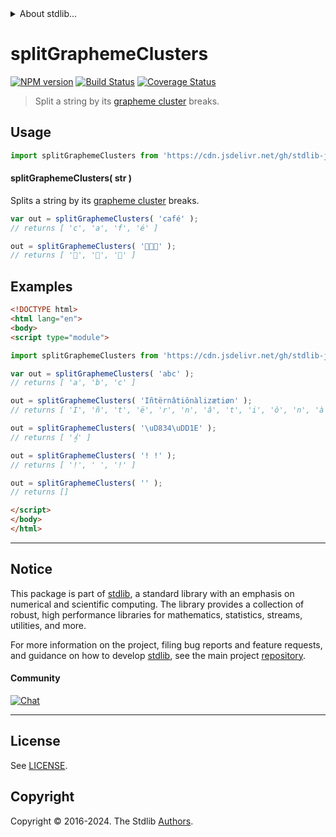 <!--

@license Apache-2.0

Copyright (c) 2021 The Stdlib Authors.

Licensed under the Apache License, Version 2.0 (the "License");
you may not use this file except in compliance with the License.
You may obtain a copy of the License at

   http://www.apache.org/licenses/LICENSE-2.0

Unless required by applicable law or agreed to in writing, software
distributed under the License is distributed on an "AS IS" BASIS,
WITHOUT WARRANTIES OR CONDITIONS OF ANY KIND, either express or implied.
See the License for the specific language governing permissions and
limitations under the License.

-->


<details>
  <summary>
    About stdlib...
  </summary>
  <p>We believe in a future in which the web is a preferred environment for numerical computation. To help realize this future, we've built stdlib. stdlib is a standard library, with an emphasis on numerical and scientific computation, written in JavaScript (and C) for execution in browsers and in Node.js.</p>
  <p>The library is fully decomposable, being architected in such a way that you can swap out and mix and match APIs and functionality to cater to your exact preferences and use cases.</p>
  <p>When you use stdlib, you can be absolutely certain that you are using the most thorough, rigorous, well-written, studied, documented, tested, measured, and high-quality code out there.</p>
  <p>To join us in bringing numerical computing to the web, get started by checking us out on <a href="https://github.com/stdlib-js/stdlib">GitHub</a>, and please consider <a href="https://opencollective.com/stdlib">financially supporting stdlib</a>. We greatly appreciate your continued support!</p>
</details>

# splitGraphemeClusters

[![NPM version][npm-image]][npm-url] [![Build Status][test-image]][test-url] [![Coverage Status][coverage-image]][coverage-url] <!-- [![dependencies][dependencies-image]][dependencies-url] -->

> Split a string by its [grapheme cluster][unicode-text-segmentation] breaks.

<!-- Section to include introductory text. Make sure to keep an empty line after the intro `section` element and another before the `/section` close. -->

<section class="intro">

</section>

<!-- /.intro -->

<!-- Package usage documentation. -->



<section class="usage">

## Usage

```javascript
import splitGraphemeClusters from 'https://cdn.jsdelivr.net/gh/stdlib-js/string-split-grapheme-clusters@esm/index.mjs';
```

#### splitGraphemeClusters( str )

Splits a string by its [grapheme cluster][unicode-text-segmentation] breaks.

```javascript
var out = splitGraphemeClusters( 'café' );
// returns [ 'c', 'a', 'f', 'é' ]

out = splitGraphemeClusters( '🍕🍕🍕' );
// returns [ '🍕', '🍕', '🍕' ]
```

</section>

<!-- /.usage -->

<!-- Package usage notes. Make sure to keep an empty line after the `section` element and another before the `/section` close. -->

<section class="notes">

</section>

<!-- /.notes -->

<!-- Package usage examples. -->

<section class="examples">

## Examples

<!-- eslint no-undef: "error" -->

```html
<!DOCTYPE html>
<html lang="en">
<body>
<script type="module">

import splitGraphemeClusters from 'https://cdn.jsdelivr.net/gh/stdlib-js/string-split-grapheme-clusters@esm/index.mjs';

var out = splitGraphemeClusters( 'abc' );
// returns [ 'a', 'b', 'c' ]

out = splitGraphemeClusters( 'Iñtërnâtiônàlizætiøn' );
// returns [ 'I', 'ñ', 't', 'ë', 'r', 'n', 'â', 't', 'i', 'ô', 'n', 'à', 'l', 'i', 'z', 'æ', 't', 'i', 'ø', 'n' ]

out = splitGraphemeClusters( '\uD834\uDD1E' );
// returns [ '𝄞' ]

out = splitGraphemeClusters( '! !' );
// returns [ '!', ' ', '!' ]

out = splitGraphemeClusters( '' );
// returns []

</script>
</body>
</html>
```

</section>

<!-- /.examples -->

<!-- Section to include cited references. If references are included, add a horizontal rule *before* the section. Make sure to keep an empty line after the `section` element and another before the `/section` close. -->

<section class="references">

</section>

<!-- /.references -->

<!-- Section for related `stdlib` packages. Do not manually edit this section, as it is automatically populated. -->

<section class="related">

</section>

<!-- /.related -->

<!-- Section for all links. Make sure to keep an empty line after the `section` element and another before the `/section` close. -->


<section class="main-repo" >

* * *

## Notice

This package is part of [stdlib][stdlib], a standard library with an emphasis on numerical and scientific computing. The library provides a collection of robust, high performance libraries for mathematics, statistics, streams, utilities, and more.

For more information on the project, filing bug reports and feature requests, and guidance on how to develop [stdlib][stdlib], see the main project [repository][stdlib].

#### Community

[![Chat][chat-image]][chat-url]

---

## License

See [LICENSE][stdlib-license].


## Copyright

Copyright &copy; 2016-2024. The Stdlib [Authors][stdlib-authors].

</section>

<!-- /.stdlib -->

<!-- Section for all links. Make sure to keep an empty line after the `section` element and another before the `/section` close. -->

<section class="links">

[npm-image]: http://img.shields.io/npm/v/@stdlib/string-split-grapheme-clusters.svg
[npm-url]: https://npmjs.org/package/@stdlib/string-split-grapheme-clusters

[test-image]: https://github.com/stdlib-js/string-split-grapheme-clusters/actions/workflows/test.yml/badge.svg?branch=main
[test-url]: https://github.com/stdlib-js/string-split-grapheme-clusters/actions/workflows/test.yml?query=branch:main

[coverage-image]: https://img.shields.io/codecov/c/github/stdlib-js/string-split-grapheme-clusters/main.svg
[coverage-url]: https://codecov.io/github/stdlib-js/string-split-grapheme-clusters?branch=main

<!--

[dependencies-image]: https://img.shields.io/david/stdlib-js/string-split-grapheme-clusters.svg
[dependencies-url]: https://david-dm.org/stdlib-js/string-split-grapheme-clusters/main

-->

[chat-image]: https://img.shields.io/gitter/room/stdlib-js/stdlib.svg
[chat-url]: https://app.gitter.im/#/room/#stdlib-js_stdlib:gitter.im

[stdlib]: https://github.com/stdlib-js/stdlib

[stdlib-authors]: https://github.com/stdlib-js/stdlib/graphs/contributors

[umd]: https://github.com/umdjs/umd
[es-module]: https://developer.mozilla.org/en-US/docs/Web/JavaScript/Guide/Modules

[deno-url]: https://github.com/stdlib-js/string-split-grapheme-clusters/tree/deno
[umd-url]: https://github.com/stdlib-js/string-split-grapheme-clusters/tree/umd
[esm-url]: https://github.com/stdlib-js/string-split-grapheme-clusters/tree/esm
[branches-url]: https://github.com/stdlib-js/string-split-grapheme-clusters/blob/main/branches.md

[stdlib-license]: https://raw.githubusercontent.com/stdlib-js/string-split-grapheme-clusters/main/LICENSE

[unicode-text-segmentation]: http://www.unicode.org/reports/tr29/

</section>

<!-- /.links -->
